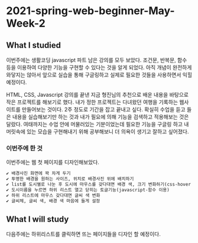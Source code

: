 # 2021-spring-web-beginner-May-Week-2

## What I studied

이번주에는 생활코딩 javascript 파트 남은 강의를 모두 보았다.
조건문, 반복문, 함수 등을 이용하여 다양한 기능을 구현할 수 있다는 것을 알게 되었다.
아직 개념이 완전하게 와닿지는 않아서 앞으로 실습을 통해 구글링하고 실제로 필요한 것들을 사용하면서 익힐 예정이다.

HTML, CSS, Javascript 강의를 끝낸 지금 형진님의 추천으로 배운 내용을 바탕으로 작은 프로젝트를 해보기로 했다.
내가 정한 프로젝트는 다녀왔던 여행을 기록하는 웹사이트를 만들어보는 것이다.
2주 정도로 기간을 잡고 끝내고 싶다.
확실히 수업을 듣고 들은 내용을 실습해보기만 하는 것과 내가 필요에 의해 기능을 검색하고 적용해보는 것은 달랐다.
여태까지는 수업 안에 머물러있는 기분이었는데 필요한 기능을 구글링 하고
내 머릿속에 있는 모습을 구현해내기 위해 공부해보니 더 의욕이 생기고 잘하고 싶어졌다.

### 이번주에 한 것

이번주에는 웹 첫 페이지를 디자인해보았다.

```txt
✔ 배경사진 화면에 꽉 차게 두기
✔ 투명한 배경을 원하는 사이즈, 위치로 배경사진 위에 배치하기
✔ list를 도시별로 나눈 후 도시에 마우스를 갖다대면 배경 색, 크기 변화하기(css-hover 이용)
✔ 도시이름을 누르면 하위 리스트 열고 닫히는 토글기능(javascript-함수 이용)
✔ 하위 리스트에 마우스 갖다대면 글씨 색 변화
✔ 글씨체, 글씨 색, 배경 색 마음에 들게 설정
```

## What I will study

다음주에는 하위리스트를 클릭하면 뜨는 페이지들을 디자인 할 예정이다.
